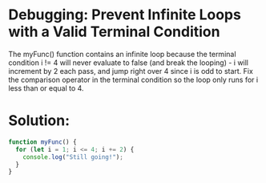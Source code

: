 # Debugging: Prevent Infinite Loops with a Valid Terminal Condition
The myFunc() function contains an infinite loop because the terminal condition i != 4 will never evaluate to false (and break the looping) - i will increment by 2 each pass, and jump right over 4 since i is odd to start. Fix the comparison operator in the terminal condition so the loop only runs for i less than or equal to 4.
# Solution:
```javascript
function myFunc() {
  for (let i = 1; i <= 4; i += 2) {
    console.log("Still going!");
  }
}
```